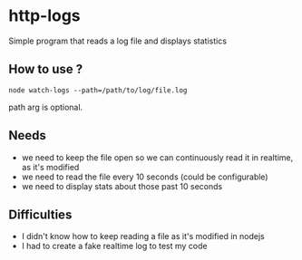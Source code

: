 # http-logs
 Simple program that reads a log file and displays statistics

## How to use ?
    node watch-logs --path=/path/to/log/file.log
path arg is optional.

## Needs

- we need to keep the file open so we can continuously read it in realtime, as it's modified
- we need to read the file every 10 seconds (could be configurable)
- we need to display stats about those past 10 seconds

## Difficulties
- I didn't know how to keep reading a file as it's modified in nodejs
- I had to create a fake realtime log to test my code